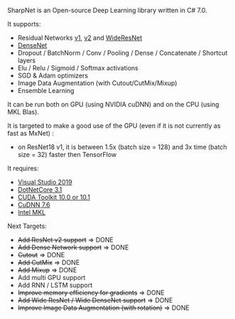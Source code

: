SharpNet is an Open-source Deep Learning library written in C# 7.0.

It supports:
 - Residual Networks [v1](https://arxiv.org/pdf/1512.03385.pdf), [v2](https://arxiv.org/pdf/1603.05027.pdf) and [WideResNet](https://arxiv.org/pdf/1605.07146.pdf)
 - [DenseNet](https://arxiv.org/pdf/1608.06993.pdf)
 - Dropout / BatchNorm / Conv / Pooling / Dense / Concatenate / Shortcut layers
 - Elu / Relu / Sigmoid / Softmax activations
 - SGD & Adam optimizers
 - Image Data Augmentation (with Cutout/CutMix/Mixup)
 - Ensemble Learning
 
It can be run both on GPU (using NVIDIA cuDNN) and on the CPU (using MKL Blas).

It is targeted to make a good use of the GPU (even if it is not currently as fast as MxNet) :
 - on ResNet18 v1, it is between 1.5x (batch size = 128) and 3x time (batch size = 32) faster then TensorFlow

It requires:
- [Visual Studio 2019](https://visualstudio.microsoft.com/downloads/)
- [DotNetCore 3.1](https://dotnet.microsoft.com/download/dotnet-core/3.1)
- [CUDA Toolkit 10.0 or 10.1](https://developer.nvidia.com/cuda-downloads)
- [CuDNN 7.6](https://developer.nvidia.com/rdp/cudnn-download)
- [Intel MKL](https://software.intel.com/en-us/mkl)

Next Targets:
 - ~~Add ResNet v2 support~~ => DONE
 - ~~Add Dense Network support~~ => DONE
 - ~~Cutout~~ => DONE
 - ~~Add CutMix~~ => DONE
 - ~~Add Mixup~~ => DONE
 - Add multi GPU support
 - Add RNN / LSTM support
 - ~~Improve memory efficiency for gradients~~ => DONE
 - ~~Add Wide ResNet / Wide DenseNet support~~ => DONE
 - ~~Improve Image Data Augmentation (with rotation)~~ => DONE
